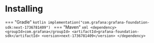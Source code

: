 # Installing

=== "Gradle"
    ```kotlin
    implementation("com.grafana:grafana-foundation-sdk:next-1736781409")
    ```
=== "Maven"
    ```xml
    <dependency>
        <groupId>com.grafana</groupId>
        <artifactId>grafana-foundation-sdk</artifactId>
        <version>next-1736781409</version>
    </dependency>
    ```
